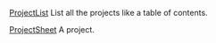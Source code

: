 [ProjectList](ProjectList.html) List all the projects like a table of contents.

[ProjectSheet](ProjectSheet.html) A project.
